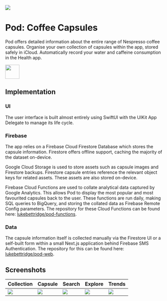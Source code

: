 [<img src="https://is5-ssl.mzstatic.com/image/thumb/Purple124/v4/ca/48/ac/ca48acdb-2d41-aec3-6453-cccab13b40f3/AppIcon-0-1x_U007emarketing-0-0-0-7-0-0-85-220.png/1200x630wa.png" />](https://apps.apple.com/us/app/pod-coffee-capsules/id1547170152)

# Pod: Coffee Capsules

Pod offers detailed information about the entire range of Nespresso coffee capsules. Organise your own collection of capsules within the app, stored safely in iCloud. Automatically record your water and caffeine consumption in the Health app.

[<img src="https://developer.apple.com/app-store/marketing/guidelines/images/badge-download-on-the-app-store.svg" height="45" />](https://apps.apple.com/us/app/pod-coffee-capsules/id1547170152)

## Implementation

### UI

The user interface is built almost entirely using SwiftUI with the UIKit App Delegate to manage its life cycle.

### Firebase

The app relies on a Firebase Cloud Firestore Database which stores the capsule information. Firestore offers offline support, caching the majority of the dataset on-device.

Google Cloud Storage is used to store assets such as capsule images and Firestore backups. Firestore capsule entries reference the relevant object keys for related assets. These assets are also stored on-device.

Firebase Cloud Functions are used to collate analytical data captured by Google Analytics. This allows Pod to display the most popular and most favourited capsules back to the user. These functions are run daily, making SQL queries to BigQuery, and storing the collated data as Firebase Remote Config parameters. The repository for these Cloud Functions can be found here: [lukebettridge/pod-functions](https://github.com/lukebettridge/pod-functions).

### Data

The capsule information itself is collected manually via the Firestore UI or a self-built form within a small Next.js application behind Firebase SMS Authentication. The repository for this can be found here: [lukebettridge/pod-web](https://github.com/lukebettridge/pod-web).

## Screenshots

Collection|Capsule|Search|Explore|Trends
-|-|-|-|-
<img src="https://is5-ssl.mzstatic.com/image/thumb/PurpleSource124/v4/51/b4/24/51b4246e-a288-4722-8000-270a1fc0458b/721c55f3-423c-4009-b873-2180f0efa3fa_screen-1.jpg/460x0w.jpg" />|<img src="https://is4-ssl.mzstatic.com/image/thumb/PurpleSource114/v4/a1/e8/ee/a1e8ee36-c822-1368-3e76-96a8f66aebec/ff3293cd-5095-4664-9fbd-dbf8b4503b22_screen-2.jpg/460x0w.jpg" />|<img src="https://is3-ssl.mzstatic.com/image/thumb/PurpleSource114/v4/64/c3/d5/64c3d5c7-e6d2-2e00-b328-2204873b638d/62a54f24-2100-4da0-b9fe-f12bb591e222_screen-4.jpg/460x0w.jpg" />|<img src="https://is4-ssl.mzstatic.com/image/thumb/PurpleSource124/v4/73/b1/43/73b14334-51e5-c8d6-9443-dea749b10f43/4c96169a-1283-4c86-9996-17260859a01e_screen-9.jpg/460x0w.jpg" />|<img src="https://is1-ssl.mzstatic.com/image/thumb/PurpleSource124/v4/c9/21/81/c92181d5-d960-692c-0085-d11f50f1084d/d5cbfc5b-14f0-4ec6-89bd-71a6ab3bfab1_screen-6.jpg/460x0w.jpg" />
